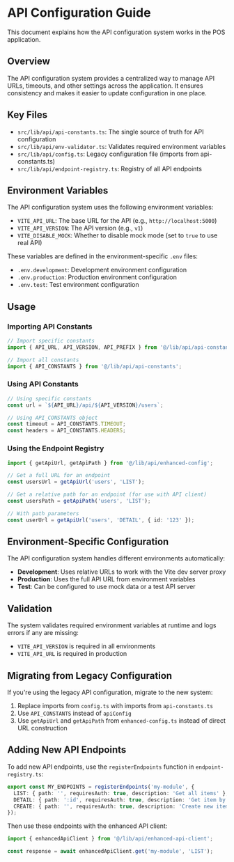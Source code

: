 # API Configuration Guide

This document explains how the API configuration system works in the POS application.

## Overview

The API configuration system provides a centralized way to manage API URLs, timeouts, and other settings across the application. It ensures consistency and makes it easier to update configuration in one place.

## Key Files

- `src/lib/api/api-constants.ts`: The single source of truth for API configuration
- `src/lib/api/env-validator.ts`: Validates required environment variables
- `src/lib/api/config.ts`: Legacy configuration file (imports from api-constants.ts)
- `src/lib/api/endpoint-registry.ts`: Registry of all API endpoints

## Environment Variables

The API configuration system uses the following environment variables:

- `VITE_API_URL`: The base URL for the API (e.g., `http://localhost:5000`)
- `VITE_API_VERSION`: The API version (e.g., `v1`)
- `VITE_DISABLE_MOCK`: Whether to disable mock mode (set to `true` to use real API)

These variables are defined in the environment-specific `.env` files:

- `.env.development`: Development environment configuration
- `.env.production`: Production environment configuration
- `.env.test`: Test environment configuration

## Usage

### Importing API Constants

```typescript
// Import specific constants
import { API_URL, API_VERSION, API_PREFIX } from '@/lib/api/api-constants';

// Import all constants
import { API_CONSTANTS } from '@/lib/api/api-constants';
```

### Using API Constants

```typescript
// Using specific constants
const url = `${API_URL}/api/${API_VERSION}/users`;

// Using API_CONSTANTS object
const timeout = API_CONSTANTS.TIMEOUT;
const headers = API_CONSTANTS.HEADERS;
```

### Using the Endpoint Registry

```typescript
import { getApiUrl, getApiPath } from '@/lib/api/enhanced-config';

// Get a full URL for an endpoint
const usersUrl = getApiUrl('users', 'LIST');

// Get a relative path for an endpoint (for use with API client)
const usersPath = getApiPath('users', 'LIST');

// With path parameters
const userUrl = getApiUrl('users', 'DETAIL', { id: '123' });
```

## Environment-Specific Configuration

The API configuration system handles different environments automatically:

- **Development**: Uses relative URLs to work with the Vite dev server proxy
- **Production**: Uses the full API URL from environment variables
- **Test**: Can be configured to use mock data or a test API server

## Validation

The system validates required environment variables at runtime and logs errors if any are missing:

- `VITE_API_VERSION` is required in all environments
- `VITE_API_URL` is required in production

## Migrating from Legacy Configuration

If you're using the legacy API configuration, migrate to the new system:

1. Replace imports from `config.ts` with imports from `api-constants.ts`
2. Use `API_CONSTANTS` instead of `apiConfig`
3. Use `getApiUrl` and `getApiPath` from `enhanced-config.ts` instead of direct URL construction

## Adding New API Endpoints

To add new API endpoints, use the `registerEndpoints` function in `endpoint-registry.ts`:

```typescript
export const MY_ENDPOINTS = registerEndpoints('my-module', {
  LIST: { path: '', requiresAuth: true, description: 'Get all items' },
  DETAIL: { path: ':id', requiresAuth: true, description: 'Get item by ID' },
  CREATE: { path: '', requiresAuth: true, description: 'Create new item' }
});
```

Then use these endpoints with the enhanced API client:

```typescript
import { enhancedApiClient } from '@/lib/api/enhanced-api-client';

const response = await enhancedApiClient.get('my-module', 'LIST');
```
